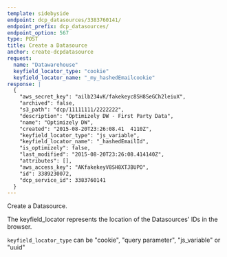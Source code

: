```yaml
---
template: sidebyside
endpoint: dcp_datasources/3383760141/
endpoint_prefix: dcp_datasources/
endpoint_option: 567
type: POST
title: Create a Datasource
anchor: create-dcpdatasource
request:
  name: "Datawarehouse"
  keyfield_locator_type: "cookie"
  keyfield_locator_name: "_my_hashedEmailcookie"  
response: |
  {
    "aws_secret_key": "ailb234vK/fakekeyc8SH8SeGCh2leiuX",
    "archived": false,
    "s3_path": "dcp/11111111/2222222",
    "description": "Optimizely DW - First Party Data",
    "name": "Optimizely DW",
    "created": "2015-08-20T23:26:08.41	4110Z",
    "keyfield_locator_type": "js_variable",
    "keyfield_locator_name": "_hashedEmailId",
    "is_optimizely": false,
    "last_modified": "2015-08-20T23:26:08.414140Z",
    "attributes": [],
    "aws_access_key": "AKfakekeyV8SH8XTJBUPO",
    "id": 3389230072,
    "dcp_service_id": 3383760141
  }
---
```


Create a Datasource.

The keyfield_locator represents the location of the Datasources' IDs in the browser.

`keyfield_locator_type` can be "cookie", "query parameter", "js_variable" or "uuid"

